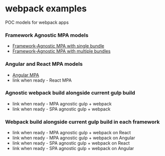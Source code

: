 # webpack examples
POC models for webpack apps

### Framework Agnostic MPA models

* [Framework-Agnostic MPA with single bundle](https://github.com/slatron/webpack-examples/tree/mpa-agnostic-single-bundle)
* [Framework-Agnostic MPA with multiple bundles](https://github.com/slatron/webpack-examples/tree/mpa-agnostic-multiple-bundles)

### Angular and React MPA models

* [Angular MPA](https://github.com/slatron/webpack-examples/tree/mpa-angular)
* link when ready - React MPA

### Agnostic webpack build alongside current gulp build

* link when ready - MPA agnostic gulp + webpack
* link when ready - SPA agnostic gulp + webpack

### Webpack build alongside current gulp build in each framework

* link when ready - MPA agnostic gulp + webpack on React
* link when ready - MPA agnostic gulp + webpack on Angular
* link when ready - SPA agnostic gulp + webpack on React
* link when ready - SPA agnostic gulp + webpack on Angular
